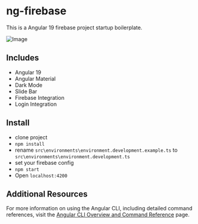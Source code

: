 # ng-firebase

This is a Angular 19 firebase project startup boilerplate.

![Image](https://github.com/user-attachments/assets/57f2c9ed-75af-4f3d-8a37-d206ddc801f0)

## Includes

- Angular 19
- Angular Material
- Dark Mode
- Slide Bar
- Firebase Integration
- Login Integration

## Install


- clone project
- `npm install`
- rename `src\environments\environment.development.example.ts` to `src\environments\environment.development.ts`  
- set your firebase config
- `npm start`
- Open `localhost:4200`

## Additional Resources

For more information on using the Angular CLI, including detailed command references, visit the [Angular CLI Overview and Command Reference](https://angular.dev/tools/cli) page.
